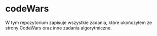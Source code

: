 # codeWars
W tym repozytorium zapisuje wszystkie zadania, które ukończyłem ze strony CodeWars oraz inne zadania algorytmiczne.
